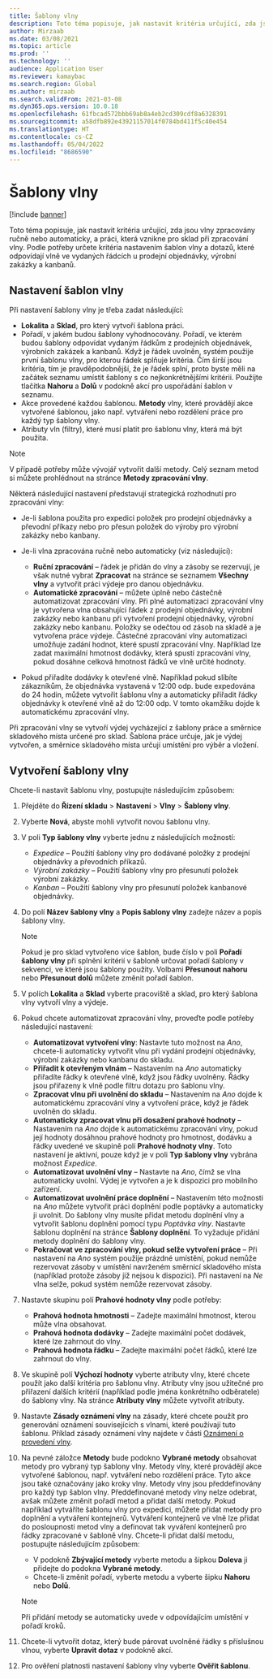 ```yaml
---
title: Šablony vlny
description: Toto téma popisuje, jak nastavit kritéria určující, zda jsou vlny zpracovány ručně nebo automaticky, a práci, která vznikne pro sklad při zpracování vlny.
author: Mirzaab
ms.date: 03/08/2021
ms.topic: article
ms.prod: ''
ms.technology: ''
audience: Application User
ms.reviewer: kamaybac
ms.search.region: Global
ms.author: mirzaab
ms.search.validFrom: 2021-03-08
ms.dyn365.ops.version: 10.0.18
ms.openlocfilehash: 61fbcad572bbb69ab8a4eb2cd309cdf8a6328391
ms.sourcegitcommit: a58dfb892e43921157014f0784bd411f5c40e454
ms.translationtype: HT
ms.contentlocale: cs-CZ
ms.lasthandoff: 05/04/2022
ms.locfileid: "8686590"
---
```

# <a name="wave-templates"></a>Šablony vlny

[!include [banner](../includes/banner.md)]

Toto téma popisuje, jak nastavit kritéria určující, zda jsou vlny zpracovány ručně nebo automaticky, a práci, která vznikne pro sklad při zpracování vlny. Podle potřeby určete kritéria nastavením šablon vlny a dotazů, které odpovídají vlně ve vydaných řádcích u prodejní objednávky, výrobní zakázky a kanbanů.

## <a name="settings-for-wave-templates"></a>Nastavení šablon vlny

Při nastavení šablony vlny je třeba zadat následující:

- **Lokalita** a **Sklad**, pro který vytvoří šablona práci.
- Pořadí, v jakém budou šablony vyhodnocovány. Pořadí, ve kterém budou šablony odpovídat vydaným řádkům z prodejních objednávek, výrobních zakázek a kanbanů. Když je řádek uvolněn, systém použije první šablonu vlny, pro kterou řádek splňuje kritéria. Čím širší jsou kritéria, tím je pravděpodobnější, že je řádek splní, proto byste měli na začátek seznamu umístit šablony s co nejkonkrétnějšími kritérii. Použijte tlačítka **Nahoru** a **Dolů** v podokně akcí pro uspořádání šablon v seznamu.
- Akce provedené každou šablonou. **Metody** vlny, které provádějí akce vytvořené šablonou, jako např. vytváření nebo rozdělení práce pro každý typ šablony vlny.
- Atributy vln (filtry), které musí platit pro šablonu vlny, která má být použita.

> [!NOTE]
> V případě potřeby může vývojář vytvořit další metody. Celý seznam metod si můžete prohlédnout na stránce **Metody zpracování vlny**.

Některá následující nastavení představují strategická rozhodnutí pro zpracování vlny:

- Je-li šablona použita pro expedici položek pro prodejní objednávky a převodní příkazy nebo pro přesun položek do výroby pro výrobní zakázky nebo kanbany.
- Je-li vlna zpracována ručně nebo automaticky (viz následující):

  - **Ruční zpracování** – řádek je přidán do vlny a zásoby se rezervují, je však nutné vybrat **Zpracovat** na stránce se seznamem **Všechny vlny** a vytvořit práci výdeje pro danou objednávku.
  - **Automatické zpracování** – můžete úplně nebo částečně automatizovat zpracování vlny. Při plné automatizaci zpracování vlny je vytvořena vlna obsahující řádek z prodejní objednávky, výrobní zakázky nebo kanbanu při vytvoření prodejní objednávky, výrobní zakázky nebo kanbanu. Položky se odečtou od zásob na skladě a je vytvořena práce výdeje. Částečné zpracování vlny automatizaci umožňuje zadání hodnot, které spustí zpracování vlny. Například lze zadat maximální hmotnost dodávky, která spustí zpracování vlny, pokud dosáhne celková hmotnost řádků ve vlně určité hodnoty.

- Pokud přiřadíte dodávky k otevřené vlně. Například pokud slíbíte zákazníkům, že objednávka vystavená v 12:00 odp. bude expedována do 24 hodin, můžete vytvořit šablonu vlny a automaticky přiřadit řádky objednávky k otevřené vlně až do 12:00 odp. V tomto okamžiku dojde k automatickému zpracování vlny.

Při zpracování vlny se vytvoří výdej vycházející z šablony práce a směrnice skladového místa určené pro sklad. Šablona práce určuje, jak je výdej vytvořen, a směrnice skladového místa určují umístění pro výběr a vložení.

## <a name="create-a-wave-template"></a>Vytvoření šablony vlny

Chcete-li nastavit šablonu vlny, postupujte následujícím způsobem:

1. Přejděte do **Řízení skladu** \> **Nastavení** \> **Vlny** \> **Šablony vlny**.
1. Vyberte **Nová**, abyste mohli vytvořit novou šablonu vlny.
1. V poli **Typ šablony vlny** vyberte jednu z následujících možností:

    - *Expedice* – Použití šablony vlny pro dodávané položky z prodejní objednávky a převodních příkazů.
    - *Výrobní zakázky* – Použití šablony vlny pro přesunutí položek výrobní zakázky.
    - *Kanban* – Použití šablony vlny pro přesunutí položek kanbanové objednávky.

1. Do polí **Název šablony vlny** a **Popis šablony vlny** zadejte název a popis šablony vlny.

    > [!NOTE]
    > Pokud je pro sklad vytvořeno více šablon, bude číslo v poli **Pořadí šablony vlny** při splnění kritérií v šabloně určovat pořadí šablony v sekvenci, ve které jsou šablony použity. Volbami **Přesunout nahoru** nebo **Přesunout dolů** můžete změnit pořadí šablon.

1. V polích **Lokalita** a **Sklad** vyberte pracoviště a sklad, pro který šablona vlny vytvoří vlny a výdeje.
1. Pokud chcete automatizovat zpracování vlny, proveďte podle potřeby následující nastavení:

    - **Automatizovat vytvoření vlny**: Nastavte tuto možnost na *Ano*, chcete-li automaticky vytvořit vlnu při vydání prodejní objednávky, výrobní zakázky nebo kanbanu do skladu.
    - **Přiřadit k otevřeným vlnám** – Nastavením na *Ano* automaticky přiřadíte řádky k otevřené vlně, když jsou řádky uvolněny. Řádky jsou přiřazeny k vlně podle filtru dotazu pro šablonu vlny.
    - **Zpracovat vlnu při uvolnění do skladu** – Nastavením na *Ano* dojde k automatickému zpracování vlny a vytvoření práce, když je řádek uvolněn do skladu.
    - **Automaticky zpracovat vlnu při dosažení prahové hodnoty** – Nastavením na *Ano* dojde k automatickému zpracování vlny, pokud její hodnoty dosáhnou prahové hodnoty pro hmotnost, dodávku a řádky uvedené ve skupině polí **Prahové hodnoty vlny**. Toto nastavení je aktivní, pouze když je v poli **Typ šablony vlny** vybrána možnost *Expedice*.
    - **Automatizovat uvolnění vlny** – Nastavte na *Ano*, čímž se vlna automaticky uvolní. Výdej je vytvořen a je k dispozici pro mobilního zařízení.
    - **Automatizovat uvolnění práce doplnění** – Nastavením této možnosti na *Ano* můžete vytvořit práci doplnění podle poptávky a automaticky ji uvolnit. Do šablony vlny musíte přidat metodu doplnění vlny a vytvořit šablonu doplnění pomocí typu *Poptávka vlny*. Nastavte šablonu doplnění na stránce **Šablony doplnění**. To vyžaduje přidání metody doplnění do šablony vlny.
    - **Pokračovat ve zpracování vlny, pokud selže vytvoření práce** – Při nastavení na *Ano* systém použije prázdné umístění, pokud nemůže rezervovat zásoby v umístění navrženém směrnicí skladového místa (například protože zásoby již nejsou k dispozici). Při nastavení na *Ne* vlna selže, pokud systém nemůže rezervovat zásoby.

1. Nastavte skupinu polí **Prahové hodnoty vlny** podle potřeby:
    - **Prahová hodnota hmotnosti** – Zadejte maximální hmotnost, kterou může vlna obsahovat.
    - **Prahová hodnota dodávky** – Zadejte maximální počet dodávek, které lze zahrnout do vlny.
    - **Prahová hodnota řádku** – Zadejte maximální počet řádků, které lze zahrnout do vlny.

1. Ve skupině polí **Výchozí hodnoty** vyberte atributy vlny, které chcete použít jako další kritéria pro šablonu vlny. Atributy vlny jsou užitečné pro přiřazení dalších kritérií (například podle jména konkrétního odběratele) do šablony vlny. Na stránce **Atributy vlny** můžete vytvořit atributy. 

1. Nastavte **Zásady oznámení vlny** na zásady, které chcete použít pro generování oznámení souvisejících s vlnami, které používají tuto šablonu. Příklad zásady oznámení vlny najdete v části [Oznámení o provedení vlny](wave-execution-notifications.md).

1. Na pevné záložce **Metody** bude podokno **Vybrané metody** obsahovat metody pro vybraný typ šablony vlny. Metody vlny, které provádějí akce vytvořené šablonou, např. vytváření nebo rozdělení práce. Tyto akce jsou také označovány jako kroky vlny. Metody vlny jsou předdefinovány pro každý typ šablon vlny. Předdefinované metody vlny nelze odebrat, avšak můžete změnit pořadí metod a přidat další metody. Pokud například vytváříte šablonu vlny pro expedici, můžete přidat metody pro doplnění a vytváření kontejnerů. Vytváření kontejnerů ve vlně lze přidat do posloupnosti metod vlny a definovat tak vyváření kontejnerů pro řádky zpracované v šabloně vlny. Chcete-li přidat další metodu, postupujte následujícím způsobem:

    - V podokně **Zbývající metody** vyberte metodu a šipkou **Doleva** ji přidejte do podokna **Vybrané metody**.
    - Chcete-li změnit pořadí, vyberte metodu a vyberte šipku **Nahoru** nebo **Dolů**.

    > [!NOTE]
    > Při přidání metody se automaticky uvede v odpovídajícím umístění v pořadí kroků.

1. Chcete-li vytvořit dotaz, který bude párovat uvolněné řádky s příslušnou vlnou, vyberte **Upravit dotaz** v podokně akcí.
1. Pro ověření platnosti nastavení šablony vlny vyberte **Ověřit šablonu**.
